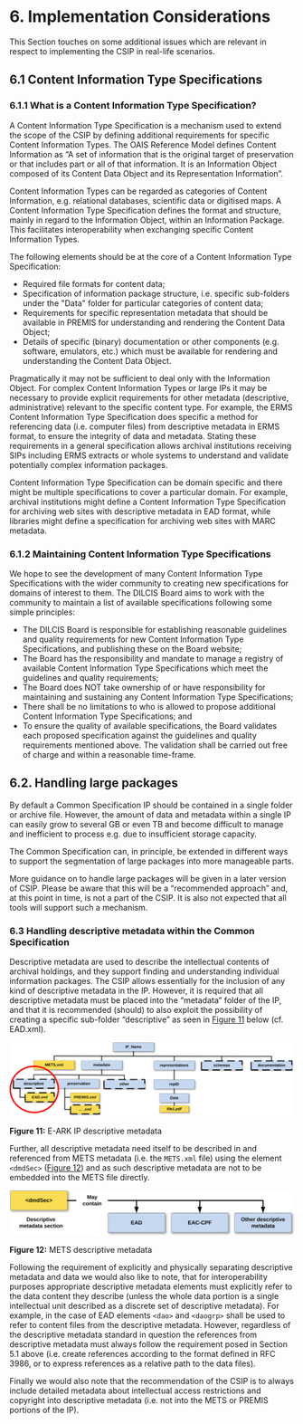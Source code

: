 # 6. Implementation Considerations
This Section touches on some additional issues which are relevant in respect to implementing the CSIP in real-life scenarios.

## 6.1 Content Information Type Specifications

### 6.1.1 What is a Content Information Type Specification?
A Content Information Type Specification is a mechanism used to extend the scope of the CSIP by defining additional requirements for specific Content Information Types. The OAIS Reference Model defines Content Information as “A set of information that is the original target of preservation or that includes part or all of that information. It is an Information Object composed of its Content Data Object and its Representation Information”.

Content Information Types can be regarded as categories of Content Information, e.g. relational databases, scientific data or digitised maps. A Content Information Type Specification defines the format and structure, mainly in regard to the Information Object, within an Information Package. This facilitates interoperability when exchanging specific Content Information Types.

The following elements should be at the core of a Content Information Type Specification:

- Required file formats for content data;
- Specification of information package structure, i.e. specific sub-folders under the "Data" folder for particular categories of content data;
- Requirements for specific representation metadata that should be available in PREMIS for understanding and rendering the Content Data Object;
- Details of specific (binary) documentation or other components (e.g. software, emulators, etc.) which must be available for rendering and understanding the Content Data Object.

Pragmatically it may not be sufficient to deal only with the Information Object. For complex Content Information Types or large IPs it may be necessary to provide explicit requirements for other metadata (descriptive, administrative) relevant to the specific content type. For example, the ERMS Content Information Type Specification does specific a method for referencing data (i.e. computer files) from descriptive metadata in ERMS format, to ensure the integrity of data and metadata. Stating these requirements in a general specification allows archival institutions receiving SIPs including ERMS extracts or whole systems to understand and validate potentially complex information packages.

Content Information Type Specification can be domain specific and there might be multiple specifications to cover a particular domain. For example, archival institutions might define a Content Information Type Specification for archiving web sites with descriptive metadata in EAD format, while libraries might define a specification for archiving web sites with MARC metadata.

### 6.1.2 Maintaining Content Information Type Specifications
We hope to see the development of many Content Information Type Specifications with the wider community to creating new specifications for domains of interest to them. The DILCIS Board aims to work with the community to maintain a list of available specifications following some simple principles:

- The DILCIS Board is responsible for establishing reasonable guidelines and quality requirements for new Content Information Type Specifications, and publishing these on the Board website;
- The Board has the responsibility and mandate to manage a registry of available Content Information Type Specifications which meet the guidelines and quality requirements;
- The Board does NOT take ownership of or have responsibility for maintaining and sustaining any Content Information Type Specifications;
- There shall be no limitations to who is allowed to propose additional Content Information Type Specifications; and
- To ensure the quality of available specifications, the Board validates each proposed specification against the guidelines and quality requirements mentioned above. The validation shall be carried out free of charge and within a reasonable time-frame.

## 6.2. Handling large packages
By default a Common Specification IP should be contained in a single folder or archive file. However, the amount of data and metadata within a single IP can easily grow to several GB or even TB and become difficult to manage and inefficient to process e.g. due to insufficient storage capacity.

The Common Specification can, in principle, be extended in different ways to support the segmentation of large packages into more manageable parts. 

More guidance on to handle large packages will be given in a later version of CSIP. Please be aware that this will be a “recommended approach” and, at this point in time, is not a part of the CSIP. It is also not expected that all tools will support such a mechanism.

### 6.3 Handling descriptive metadata within the Common Specification
Descriptive metadata are used to describe the intellectual contents of archival holdings, and they support finding and understanding individual information packages. The CSIP allows essentially for the inclusion of any kind of descriptive metadata in the IP. However, it is required that all descriptive metadata must be placed into the “metadata” folder of the IP, and that it is recommended (should) to also exploit the possibility of creating a specific sub-folder “descriptive” as seen in [Figure 11](#fig11) below (cf. EAD.xml).

<a name="fig11"></a>
![CSIP Example](figs/fig_11_eark_ip_desc_md.svg "EARK IP descriptive metadata.")

**Figure 11:** E-ARK IP descriptive metadata

Further, all descriptive metadata need itself to be described in and referenced from METS metadata (i.e. the `METS.xml` file) using the element `<dmdSec>` ([Figure 12](#fig12)) and as such descriptive metadata are not to be embedded into the METS file directly.

<a name="fig12"></a>
![METS desc md](figs/fig_12_mets_desc_md.svg "METS descriptive metadata.")

**Figure 12:** METS descriptive metadata

Following the requirement of explicitly and physically separating descriptive metadata and data we would also like to note, that for interoperability purposes appropriate descriptive metadata elements must explicitly refer to the data content they describe (unless the whole data portion is a single intellectual unit described as a discrete set of descriptive metadata). For example, in the case of EAD elements `<dao>` and `<daogrp>` shall be used to refer to content files from the descriptive metadata. However, regardless of the descriptive metadata standard in question the references from descriptive metadata must always follow the requirement posed in Section 5.1 above (i.e. create references according to the format defined in RFC 3986, or to express references as a relative path to the data files).

Finally we would also note that the recommendation of the CSIP is to always include detailed metadata about intellectual access restrictions and copyright into descriptive metadata (i.e. not into the METS or PREMIS portions of the IP).
